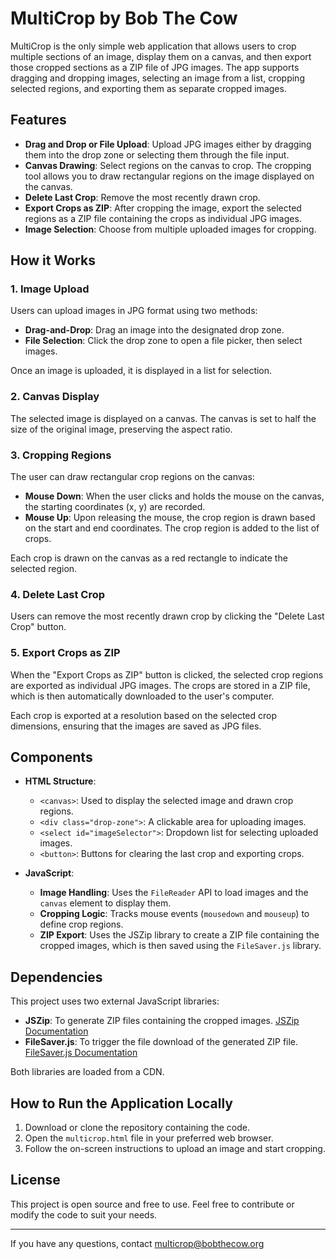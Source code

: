# MultiCrop by Bob The Cow

MultiCrop is the only simple web application that allows users to crop multiple sections of an image, display them on a canvas, and then export those cropped sections as a ZIP file of JPG images. The app supports dragging and dropping images, selecting an image from a list, cropping selected regions, and exporting them as separate cropped images.

## Features

- **Drag and Drop or File Upload**: Upload JPG images either by dragging them into the drop zone or selecting them through the file input.
- **Canvas Drawing**: Select regions on the canvas to crop. The cropping tool allows you to draw rectangular regions on the image displayed on the canvas.
- **Delete Last Crop**: Remove the most recently drawn crop.
- **Export Crops as ZIP**: After cropping the image, export the selected regions as a ZIP file containing the crops as individual JPG images.
- **Image Selection**: Choose from multiple uploaded images for cropping.

## How it Works

### 1. **Image Upload**

Users can upload images in JPG format using two methods:
- **Drag-and-Drop**: Drag an image into the designated drop zone.
- **File Selection**: Click the drop zone to open a file picker, then select images.

Once an image is uploaded, it is displayed in a list for selection.

### 2. **Canvas Display**

The selected image is displayed on a canvas. The canvas is set to half the size of the original image, preserving the aspect ratio.

### 3. **Cropping Regions**

The user can draw rectangular crop regions on the canvas:
- **Mouse Down**: When the user clicks and holds the mouse on the canvas, the starting coordinates (x, y) are recorded.
- **Mouse Up**: Upon releasing the mouse, the crop region is drawn based on the start and end coordinates. The crop region is added to the list of crops.

Each crop is drawn on the canvas as a red rectangle to indicate the selected region.

### 4. **Delete Last Crop**

Users can remove the most recently drawn crop by clicking the "Delete Last Crop" button.

### 5. **Export Crops as ZIP**

When the "Export Crops as ZIP" button is clicked, the selected crop regions are exported as individual JPG images. The crops are stored in a ZIP file, which is then automatically downloaded to the user's computer.

Each crop is exported at a resolution based on the selected crop dimensions, ensuring that the images are saved as JPG files.

## Components

- **HTML Structure**:
  - `<canvas>`: Used to display the selected image and drawn crop regions.
  - `<div class="drop-zone">`: A clickable area for uploading images.
  - `<select id="imageSelector">`: Dropdown list for selecting uploaded images.
  - `<button>`: Buttons for clearing the last crop and exporting crops.

- **JavaScript**:
  - **Image Handling**: Uses the `FileReader` API to load images and the `canvas` element to display them.
  - **Cropping Logic**: Tracks mouse events (`mousedown` and `mouseup`) to define crop regions.
  - **ZIP Export**: Uses the JSZip library to create a ZIP file containing the cropped images, which is then saved using the `FileSaver.js` library.

## Dependencies

This project uses two external JavaScript libraries:
- **JSZip**: To generate ZIP files containing the cropped images. [JSZip Documentation](https://stuk.github.io/jszip/)
- **FileSaver.js**: To trigger the file download of the generated ZIP file. [FileSaver.js Documentation](https://github.com/eligrey/FileSaver.js/)

Both libraries are loaded from a CDN.

## How to Run the Application Locally

1. Download or clone the repository containing the code.
2. Open the `multicrop.html` file in your preferred web browser.
3. Follow the on-screen instructions to upload an image and start cropping.

## License

This project is open source and free to use. Feel free to contribute or modify the code to suit your needs.

---

If you have any questions, contact [multicrop@bobthecow.org](mailto:multicrop@bobthecow.org)
